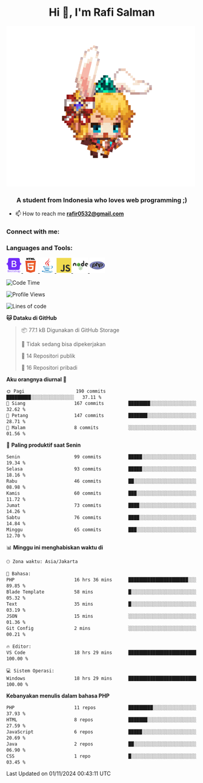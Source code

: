 <h1 align="center">Hi 👋, I'm Rafi Salman</h1>
<img src="img/lp.gif" /> 
<h3 align="center">A student from Indonesia who loves web programming ;)</h3>

- 📫 How to reach me **rafir0532@gmail.com**

<h3 align="left">Connect with me:</h3>
<p align="left">
</p>

<h3 align="left">Languages and Tools:</h3>
<p align="left"> <a href="https://getbootstrap.com" target="_blank" rel="noreferrer"> <img src="https://raw.githubusercontent.com/devicons/devicon/master/icons/bootstrap/bootstrap-plain-wordmark.svg" alt="bootstrap" width="40" height="40"/> </a> <a href="https://www.w3.org/html/" target="_blank" rel="noreferrer"> <img src="https://raw.githubusercontent.com/devicons/devicon/master/icons/html5/html5-original-wordmark.svg" alt="html5" width="40" height="40"/> </a> <a href="https://www.java.com" target="_blank" rel="noreferrer"> <img src="https://raw.githubusercontent.com/devicons/devicon/master/icons/java/java-original.svg" alt="java" width="40" height="40"/> </a> <a href="https://developer.mozilla.org/en-US/docs/Web/JavaScript" target="_blank" rel="noreferrer"> <img src="https://raw.githubusercontent.com/devicons/devicon/master/icons/javascript/javascript-original.svg" alt="javascript" width="40" height="40"/> </a> <a href="https://nodejs.org" target="_blank" rel="noreferrer"> <img src="https://raw.githubusercontent.com/devicons/devicon/master/icons/nodejs/nodejs-original-wordmark.svg" alt="nodejs" width="40" height="40"/> </a> <a href="https://www.php.net" target="_blank" rel="noreferrer"> <img src="https://raw.githubusercontent.com/devicons/devicon/master/icons/php/php-original.svg" alt="php" width="40" height="40"/> </a> </p>

<!--START_SECTION:waka-->
![Code Time](http://img.shields.io/badge/Code%20Time-211%20hrs%2031%20mins-blue)

![Profile Views](http://img.shields.io/badge/Profil%20dilihat-0-blue)

![Lines of code](https://img.shields.io/badge/Sejak%20Hello%20World%20aku%20telah%20menulis-949.0%20thousand%20baris%20kode-blue)

**🐱 Dataku di GitHub** 

> 📦 77.1 kB Digunakan di GitHub Storage 
 > 
> 🚫 Tidak sedang bisa dipekerjakan
 > 
> 📜 14 Repositori publik 
 > 
> 🔑 16 Repositori pribadi 
 > 
**Aku orangnya diurnal 🐤** 

```text
🌞 Pagi                   190 commits         █████████░░░░░░░░░░░░░░░░   37.11 % 
🌆 Siang                  167 commits         ████████░░░░░░░░░░░░░░░░░   32.62 % 
🌃 Petang                 147 commits         ███████░░░░░░░░░░░░░░░░░░   28.71 % 
🌙 Malam                  8 commits           ░░░░░░░░░░░░░░░░░░░░░░░░░   01.56 % 
```
📅 **Paling produktif saat Senin** 

```text
Senin                    99 commits          █████░░░░░░░░░░░░░░░░░░░░   19.34 % 
Selasa                   93 commits          █████░░░░░░░░░░░░░░░░░░░░   18.16 % 
Rabu                     46 commits          ██░░░░░░░░░░░░░░░░░░░░░░░   08.98 % 
Kamis                    60 commits          ███░░░░░░░░░░░░░░░░░░░░░░   11.72 % 
Jumat                    73 commits          ████░░░░░░░░░░░░░░░░░░░░░   14.26 % 
Sabtu                    76 commits          ████░░░░░░░░░░░░░░░░░░░░░   14.84 % 
Minggu                   65 commits          ███░░░░░░░░░░░░░░░░░░░░░░   12.70 % 
```


📊 **Minggu ini menghabiskan waktu di** 

```text
🕑︎ Zona waktu: Asia/Jakarta

💬 Bahasa: 
PHP                      16 hrs 36 mins      ██████████████████████░░░   89.85 % 
Blade Template           58 mins             █░░░░░░░░░░░░░░░░░░░░░░░░   05.32 % 
Text                     35 mins             █░░░░░░░░░░░░░░░░░░░░░░░░   03.19 % 
JSON                     15 mins             ░░░░░░░░░░░░░░░░░░░░░░░░░   01.36 % 
Git Config               2 mins              ░░░░░░░░░░░░░░░░░░░░░░░░░   00.21 % 

🔥 Editor: 
VS Code                  18 hrs 29 mins      █████████████████████████   100.00 % 

💻 Sistem Operasi: 
Windows                  18 hrs 29 mins      █████████████████████████   100.00 % 
```

**Kebanyakan menulis dalam bahasa PHP** 

```text
PHP                      11 repos            █████████░░░░░░░░░░░░░░░░   37.93 % 
HTML                     8 repos             ███████░░░░░░░░░░░░░░░░░░   27.59 % 
JavaScript               6 repos             █████░░░░░░░░░░░░░░░░░░░░   20.69 % 
Java                     2 repos             ██░░░░░░░░░░░░░░░░░░░░░░░   06.90 % 
CSS                      1 repo              █░░░░░░░░░░░░░░░░░░░░░░░░   03.45 % 
```




 Last Updated on 01/11/2024 00:43:11 UTC
<!--END_SECTION:waka-->
